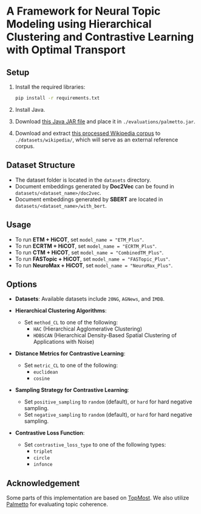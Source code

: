 
# A Framework for Neural Topic Modeling using Hierarchical Clustering and Contrastive Learning with Optimal Transport

## Setup

1. Install the required libraries:
    ```bash
    pip install -r requirements.txt
    ```

2. Install Java.

3. Download [this Java JAR file](https://hobbitdata.informatik.uni-leipzig.de/homes/mroeder/palmetto/palmetto-0.1.0-jar-with-dependencies.jar) and place it in `./evaluations/palmetto.jar`.

4. Download and extract [this processed Wikipedia corpus](https://hobbitdata.informatik.uni-leipzig.de/homes/mroeder/palmetto/Wikipedia_bd.zip) to `./datasets/wikipedia/`, which will serve as an external reference corpus.

## Dataset Structure

- The dataset folder is located in the `datasets` directory.
- Document embeddings generated by **Doc2Vec** can be found in `datasets/<dataset_name>/doc2vec`.
- Document embeddings generated by **SBERT** are located in `datasets/<dataset_name>/with_bert`.

## Usage

- To run **ETM + HiCOT**, set `model_name = "ETM_Plus"`.
- To run **ECRTM + HiCOT**, set `model_name = "ECRTM_Plus"`.
- To run **CTM + HiCOT**, set `model_name = "CombinedTM_Plus"`.
- To run **FASTopic + HiCOT**, set `model_name = "FASTopic_Plus"`.
- To run **NeuroMax + HiCOT**, set `model_name = "NeuroMax_Plus"`.

## Options

- **Datasets**: Available datasets include `20NG`, `AGNews`, and `IMDB`.
  
- **Hierarchical Clustering Algorithms**:  
  - Set `method_CL` to one of the following:
    - `HAC` (Hierarchical Agglomerative Clustering)
    - `HDBSCAN` (Hierarchical Density-Based Spatial Clustering of Applications with Noise)

- **Distance Metrics for Contrastive Learning**:  
  - Set `metric_CL` to one of the following:
    - `euclidean`
    - `cosine`

- **Sampling Strategy for Contrastive Learning**:  
  - Set `positive_sampling` to `random` (default), or `hard` for hard negative sampling.
  - Set `negative_sampling` to `random` (default), or `hard` for hard negative sampling.

- **Contrastive Loss Function**:  
  - Set `contrastive_loss_type` to one of the following types:
    - `triplet`
    - `circle`
    - `infonce`

## Acknowledgement

Some parts of this implementation are based on [TopMost](https://github.com/BobXWu/TopMost). We also utilize [Palmetto](https://github.com/dice-group/Palmetto) for evaluating topic coherence.
